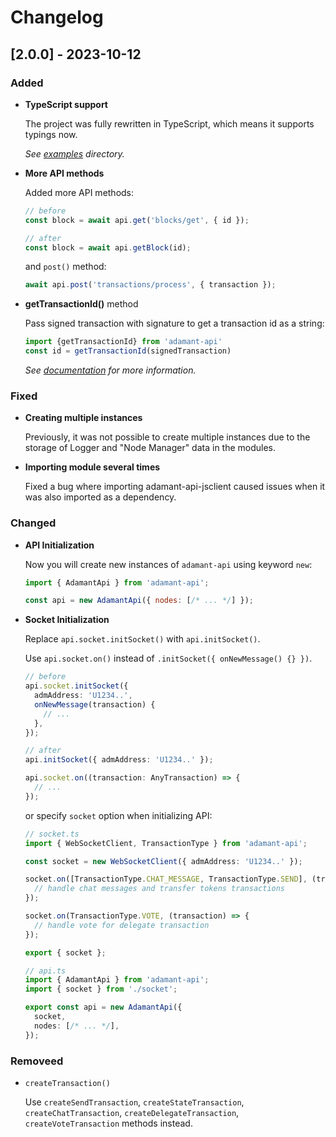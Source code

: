 # Changelog

## [2.0.0] - 2023-10-12

### Added

- **TypeScript support**

  The project was fully rewritten in TypeScript, which means it supports typings now.

  _See [examples](./examples/) directory._

- **More API methods**

  Added more API methods:

  ```js
  // before
  const block = await api.get('blocks/get', { id });

  // after
  const block = await api.getBlock(id);
  ```

  and `post()` method:

  ```js
  await api.post('transactions/process', { transaction });
  ```


- **getTransactionId()** method

  Pass signed transaction with signature to get a transaction id as a string:

  ```js
  import {getTransactionId} from 'adamant-api'
  const id = getTransactionId(signedTransaction)
  ```

  _See [documentation](https://github.com/Adamant-im/adamant-api-jsclient/wiki/Calculating-transaction-id) for more information._

### Fixed

- **Creating multiple instances**

  Previously, it was not possible to create multiple instances due to the storage of Logger and "Node Manager" data in the modules.

- **Importing module several times**

  Fixed a bug where importing adamant-api-jsclient caused issues when it was also imported as a dependency.

### Changed

- **API Initialization**

  Now you will create new instances of `adamant-api` using keyword `new`:

  ```js
  import { AdamantApi } from 'adamant-api';

  const api = new AdamantApi({ nodes: [/* ... */] });
  ```

- **Socket Initialization**

  Replace `api.socket.initSocket()` with `api.initSocket()`.

  Use `api.socket.on()` instead of `.initSocket({ onNewMessage() {} })`.

  ```ts
  // before
  api.socket.initSocket({
    admAddress: 'U1234..',
    onNewMessage(transaction) {
      // ...
    },
  });

  // after
  api.initSocket({ admAddress: 'U1234..' });

  api.socket.on((transaction: AnyTransaction) => {
    // ...
  });
  ```

  or specify `socket` option when initializing API:

  ```ts
  // socket.ts
  import { WebSocketClient, TransactionType } from 'adamant-api';

  const socket = new WebSocketClient({ admAddress: 'U1234..' });

  socket.on([TransactionType.CHAT_MESSAGE, TransactionType.SEND], (transaction) => {
    // handle chat messages and transfer tokens transactions
  });

  socket.on(TransactionType.VOTE, (transaction) => {
    // handle vote for delegate transaction
  });

  export { socket };
  ```

  ```ts
  // api.ts
  import { AdamantApi } from 'adamant-api';
  import { socket } from './socket';

  export const api = new AdamantApi({
    socket,
    nodes: [/* ... */],
  });
  ```

### Removeed

- `createTransaction()`

  Use `createSendTransaction`, `createStateTransaction`, `createChatTransaction`, `createDelegateTransaction`, `createVoteTransaction` methods instead.
